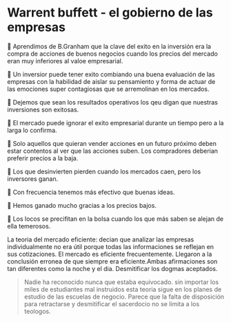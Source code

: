 # Warrent buffett - el gobierno de las empresas

:large_orange_diamond: Aprendimos de B.Granham que la clave del exito en la inversión era la compra de acciones 
de buenos negocios cuando los precios del mercado eran muy inferiores al valoe empresarial.



:large_orange_diamond: Un inversior puede tener exito combiando una buena evaluación de las empresas con la habilidad
de aislar su pensamiento y forma de actuar de las emociones super contagiosas que se arremolinan 
en los mercados.



:large_orange_diamond: Dejemos que sean los resultados operativos los qeu digan que nuestras inversiones son exitosas.



:large_orange_diamond: El mercado puede ignorar el exito empresarial durante un tiempo pero a la larga lo confirma.

:large_orange_diamond: Solo aquellos que quieran vender acciones en un futuro próximo deben estar contentos al ver que las acciones suben. Los compradores deberian preferir precios a la baja.

:large_orange_diamond: Los que desinvierten pierden cuando los mercados caen, pero los inversores ganan.

:large_orange_diamond: Con frecuencia tenemos más efectivo que buenas ideas.

:large_orange_diamond: Hemos ganado mucho gracias a los precios bajos.

:large_orange_diamond: Los locos se precifitan en la bolsa cuando los que más saben se alejan de ella temerosos.

La teoria del mercado eficiente: decian que analizar las empresas individualmente no era útil porque todas las informaciones se reflejan en sus cotizaciones.
El mercado es eficiente frecuentemente. Llegaron a la conclusión erronea de que siempre era eficiente.Ambas afirmaciones son tan diferentes como la noche y el dia.
Desmitificar los dogmas aceptados.

> Nadie ha reconocido nunca que estaba equivocado. sin importar los miles de estudiantes mal instruidos esta teoria sigue en los planes de estudio de las escuelas de negocio. Parece que la falta de disposición para retractarse y desmitificar el sacerdocio no se limita a los teologos.
